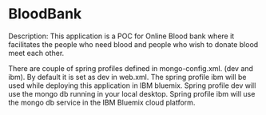 BloodBank
=========
Description: This application is a POC for Online Blood bank where it facilitates the people who need blood and people who wish to donate blood meet each other.

There are couple of spring profiles defined in mongo-config.xml. (dev and ibm). By default it is set as dev in web.xml.
The spring profile ibm will be used while deploying this application in IBM bluemix.
Spring profile dev will use the mongo db running in your local desktop.
Spring profile ibm will use the mongo db service in the IBM Bluemix cloud platform.
